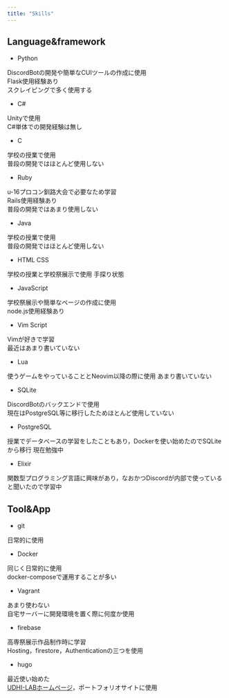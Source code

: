 ```yaml
---
title: "Skills"
---
```


## Language&framework

- Python

DiscordBotの開発や簡単なCUIツールの作成に使用  
Flask使用経験あり  
スクレイピングで多く使用する

- C#

Unityで使用  
C#単体での開発経験は無し

- C

学校の授業で使用  
普段の開発ではほとんど使用しない

- Ruby

u-16プロコン釧路大会で必要なため学習  
Rails使用経験あり  
普段の開発ではあまり使用しない

- Java

学校の授業で使用  
普段の開発ではほとんど使用しない

- HTML CSS

学校の授業と学校祭展示で使用
手探り状態

- JavaScript

学校祭展示や簡単なページの作成に使用  
node.js使用経験あり

- Vim Script

Vimが好きで学習  
最近はあまり書いていない

- Lua

使うゲームをやっていることとNeovim以降の際に使用
あまり書いていない

- SQLite

DiscordBotのバックエンドで使用  
現在はPostgreSQL等に移行したためほとんど使用していない

- PostgreSQL

授業でデータベースの学習をしたこともあり，Dockerを使い始めたのでSQLiteから移行
現在勉強中

- Elixir

関数型プログラミング言語に興味があり，なおかつDiscordが内部で使っていると聞いたので学習中

## Tool&App

- git

日常的に使用

- Docker

同じく日常的に使用  
docker-composeで運用することが多い

- Vagrant

あまり使わない  
自宅サーバーに開発環境を置く際に何度か使用

- firebase

高専祭展示作品制作時に学習  
Hosting，firestore，Authenticationの三つを使用

- hugo

最近使い始めた  
[UDHI-LABホームページ](https://udhi-lab.com)，ポートフォリオサイトに使用
